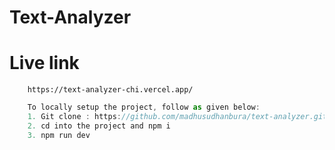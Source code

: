 # Text-Analyzer

# Live link

        https://text-analyzer-chi.vercel.app/

```js
    To locally setup the project, follow as given below:
    1. Git clone : https://github.com/madhusudhanbura/text-analyzer.git
    2. cd into the project and npm i
    3. npm run dev
```
